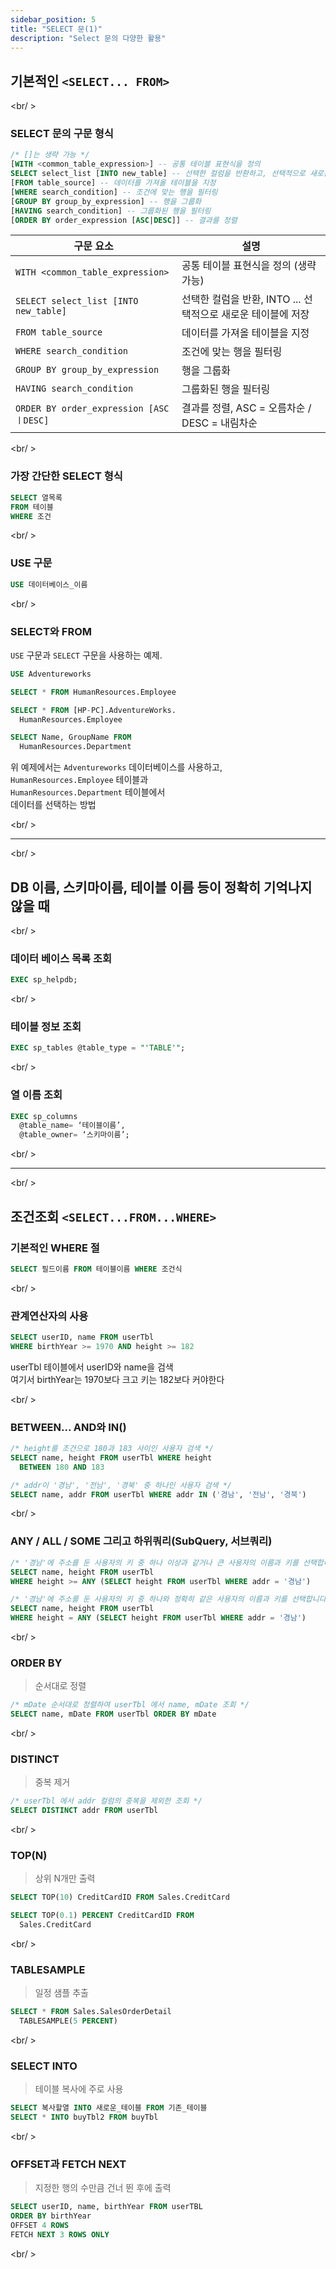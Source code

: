 ```yaml
---
sidebar_position: 5
title: "SELECT 문(1)"
description: "Select 문의 다양한 활용"
---
```


## 기본적인 `<SELECT... FROM>`

<br/ >

### SELECT 문의 구문 형식

```sql
/* []는 생략 가능 */
[WITH <common_table_expression>] -- 공통 테이블 표현식을 정의
SELECT select_list [INTO new_table] -- 선택한 컬럼을 반환하고, 선택적으로 새로운 테이블에 저장
[FROM table_source] -- 데이터를 가져올 테이블을 지정
[WHERE search_condition] -- 조건에 맞는 행을 필터링
[GROUP BY group_by_expression] -- 행을 그룹화
[HAVING search_condition] -- 그룹화된 행을 필터링
[ORDER BY order_expression [ASC|DESC]] -- 결과를 정렬
```

| 구문 요소                               | 설명                                                         |
| --------------------------------------- | ------------------------------------------------------------ |
| `WITH <common_table_expression>`        | 공통 테이블 표현식을 정의 (생략 가능)                        |
| `SELECT select_list [INTO new_table]`   | 선택한 컬럼을 반환, INTO ... 선택적으로 새로운 테이블에 저장 |
| `FROM table_source`                     | 데이터를 가져올 테이블을 지정                                |
| `WHERE search_condition`                | 조건에 맞는 행을 필터링                                      |
| `GROUP BY group_by_expression`          | 행을 그룹화                                                  |
| `HAVING search_condition`               | 그룹화된 행을 필터링                                         |
| `ORDER BY order_expression [ASCㅣDESC]` | 결과를 정렬, ASC = 오름차순 / DESC = 내림차순                |

<br/ >

### 가장 간단한 SELECT 형식

```sql
SELECT 열목록
FROM 테이블
WHERE 조건
```

<br/ >

### USE 구문

```sql
USE 데이터베이스_이름
```

<br/ >

### SELECT와 FROM

`USE` 구문과 `SELECT` 구문을 사용하는 예제.

```sql
USE Adventureworks

SELECT * FROM HumanResources.Employee

SELECT * FROM [HP-PC].AdventureWorks.
  HumanResources.Employee

SELECT Name, GroupName FROM
  HumanResources.Department
```

위 예제에서는 `Adventureworks` 데이터베이스를 사용하고,  
`HumanResources.Employee` 테이블과  
`HumanResources.Department` 테이블에서  
데이터를 선택하는 방법

<br/ >

---

<br/ >

## DB 이름, 스키마이름, 테이블 이름 등이 정확히 기억나지 않을 때

<br/ >

### 데이터 베이스 목록 조회

```sql
EXEC sp_helpdb;
```

<br/ >

### 테이블 정보 조회

```sql
EXEC sp_tables @table_type = "'TABLE'";
```

<br/ >

### 열 이름 조회

```sql
EXEC sp_columns
  @table_name= ‘테이블이름’,
  @table_owner= ‘스키마이름’;
```

<br/ >

---

<br/ >

## 조건조회 `<SELECT...FROM...WHERE>`

### 기본적인 WHERE 절

```sql
SELECT 필드이름 FROM 테이블이름 WHERE 조건식
```

<br/ >

### 관계연산자의 사용

```sql
SELECT userID, name FROM userTbl
WHERE birthYear >= 1970 AND height >= 182
```

userTbl 테이블에서 userID와 name을 검색  
여기서 birthYear는 1970보다 크고 키는 182보다 커야한다

<br/ >

### BETWEEN... AND와 IN()

```sql
/* height를 조건으로 180과 183 사이인 사용자 검색 */
SELECT name, height FROM userTbl WHERE height
  BETWEEN 180 AND 183

/* addr이 '경남', '전남', '경북' 중 하나인 사용자 검색 */
SELECT name, addr FROM userTbl WHERE addr IN ('경남', '전남', '경북')
```

<br/ >

### ANY / ALL / SOME 그리고 하위쿼리(SubQuery, 서브쿼리)

```sql
/* '경남'에 주소를 둔 사용자의 키 중 하나 이상과 같거나 큰 사용자의 이름과 키를 선택합니다. */
SELECT name, height FROM userTbl
WHERE height >= ANY (SELECT height FROM userTbl WHERE addr = '경남')

/* '경남'에 주소를 둔 사용자의 키 중 하나와 정확히 같은 사용자의 이름과 키를 선택합니다. */
SELECT name, height FROM userTbl
WHERE height = ANY (SELECT height FROM userTbl WHERE addr = '경남')
```

<br/ >

### ORDER BY

> 순서대로 정렬

```sql
/* mDate 순서대로 정렬하여 userTbl 에서 name, mDate 조회 */
SELECT name, mDate FROM userTbl ORDER BY mDate
```

<br/ >

### DISTINCT

> 중복 제거

```sql
/* userTbl 에서 addr 컬럼의 중복을 제외한 조회 */
SELECT DISTINCT addr FROM userTbl
```

<br/ >

### TOP(N)

> 상위 N개만 출력

```sql
SELECT TOP(10) CreditCardID FROM Sales.CreditCard

SELECT TOP(0.1) PERCENT CreditCardID FROM
  Sales.CreditCard
```

<br/ >

### TABLESAMPLE

> 일정 샘플 추출

```sql
SELECT * FROM Sales.SalesOrderDetail
  TABLESAMPLE(5 PERCENT)
```

<br/ >

### SELECT INTO

> 테이블 복사에 주로 사용

```sql
SELECT 복사할열 INTO 새로운_테이블 FROM 기존_테이블
SELECT * INTO buyTbl2 FROM buyTbl
```

<br/ >

### OFFSET과 FETCH NEXT

> 지정한 행의 수만큼 건너 뛴 후에 출력

```sql
SELECT userID, name, birthYear FROM userTBL
ORDER BY birthYear
OFFSET 4 ROWS
FETCH NEXT 3 ROWS ONLY
```

<br/ >
